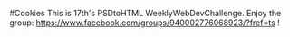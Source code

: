 #Cookies
This is 17th's PSDtoHTML WeeklyWebDevChallenge.
Enjoy the group: https://www.facebook.com/groups/940002776068923/?fref=ts !
